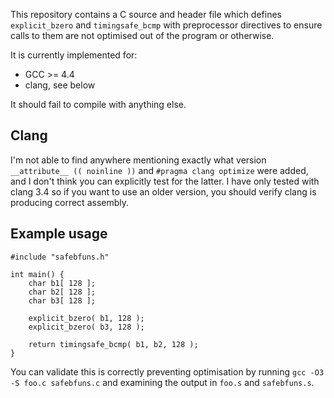 This repository contains a C source and header file which defines
`explicit_bzero` and `timingsafe_bcmp` with preprocessor directives to
ensure calls to them are not optimised out of the program or otherwise.

It is currently implemented for:

* GCC >= 4.4
* clang, see below

It should fail to compile with anything else.


Clang
-----

I'm not able to find anywhere mentioning exactly what version
`__attribute__ (( noinline ))` and `#pragma clang optimize` were added,
and I don't think you can explicitly test for the latter. I have only
tested with clang 3.4 so if you want to use an older version, you should
verify clang is producing correct assembly.


Example usage
--------------

	#include "safebfuns.h"
	
	int main() {
		char b1[ 128 ];
		char b2[ 128 ];
		char b3[ 128 ];
	
		explicit_bzero( b1, 128 );
		explicit_bzero( b3, 128 );
	
		return timingsafe_bcmp( b1, b2, 128 );
	}

You can validate this is correctly preventing optimisation by running
`gcc -O3 -S foo.c safebfuns.c` and examining the output in `foo.s` and
`safebfuns.s`.
